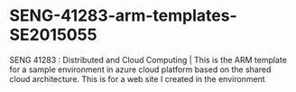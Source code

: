 # SENG-41283-arm-templates-SE2015055
SENG 41283 : Distributed and Cloud Computing | This is the ARM template for  a sample environment in azure cloud platform based on the shared cloud architecture. This is for a web site I created in the environment
